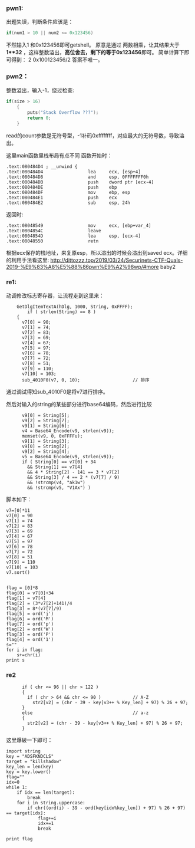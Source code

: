 ### pwn1:

出题失误，判断条件应该是：
```c
if(num1 > 10 || num2 <= 0x123456)
```
不然输入1 和0x123456即可getshell。
原意是通过 两数相乘，让其结果大于**1\*\*32** ，这样整数溢出，**高位舍去，剩下的等于0x123456**即可。
简单计算下即可得到：
2   0x100123456/2 
答案不唯一。

### pwn2：
整数溢出，输入-1，绕过检查:
```c
if(size > 16)
    {
        puts("Stack Overflow ???");
        return 0;
    }
```
read的count参数是无符号型，-1补码0xffffffff，对应最大的无符号数，导致溢出。

这里main函数里栈布局有点不同
函数开始时：
```
.text:080484D4 ; __unwind {
.text:080484D4                 lea     ecx, [esp+4]
.text:080484D8                 and     esp, 0FFFFFFF0h
.text:080484DB                 push    dword ptr [ecx-4]
.text:080484DE                 push    ebp
.text:080484DF                 mov     ebp, esp
.text:080484E1                 push    ecx
.text:080484E2                 sub     esp, 24h
```
返回时:
```
.text:08048549                 mov     ecx, [ebp+var_4]
.text:0804854C                 leave
.text:0804854D                 lea     esp, [ecx-4]
.text:08048550                 retn
```
根据ecx保存的栈地址，来复原esp，所以溢出的时候会溢出到saved ecx。详细的利用手法看这里:
http://dittozzz.top/2019/03/24/Securinets-CTF-Quals-2019-%E9%83%A8%E5%88%86pwn%E9%A2%98wp/#more
baby2

### re1:

动调修改标志寄存器，让流程走到这里来：
```
    GetDlgItemTextA(hDlg, 1000, String, 0xFFFF);
        if ( strlen(String) == 8 )
    {
      v7[0] = 90;
      v7[1] = 74;
      v7[2] = 83;
      v7[3] = 69;
      v7[4] = 67;
      v7[5] = 97;
      v7[6] = 78;
      v7[7] = 72;
      v7[8] = 51;
      v7[9] = 110;
      v7[10] = 103;
      sub_4010F0(v7, 0, 10);                    // 排序
```
通过调试得知sub_4010F0是将v7进行排序。

然后对输入的string的某些部分进行base64编码，然后进行比较
```
      v9[0] = String[5];
      v9[2] = String[7];
      v9[1] = String[6];
      v4 = Base64_Encode(v9, strlen(v9));
      memset(v9, 0, 0xFFFFu);
      v9[1] = String[3];
      v9[0] = String[2];
      v9[2] = String[4];
      v5 = Base64_Encode(v9, strlen(v9));
      if ( String[0] == v7[0] + 34
        && String[1] == v7[4]
        && 4 * String[2] - 141 == 3 * v7[2]
        && String[3] / 4 == 2 * (v7[7] / 9)
        && !strcmp(v4, "ak1w")
        && !strcmp(v5, "V1Ax") )
```
脚本如下：
```
v7=[0]*11
v7[0] = 90
v7[1] = 74
v7[2] = 83
v7[3] = 69
v7[4] = 67
v7[5] = 97
v7[6] = 78
v7[7] = 72
v7[8] = 51
v7[9] = 110
v7[10] = 103
v7.sort()


flag = [0]*8
flag[0] = v7[0]+34
flag[1] = v7[4]
flag[2] = (3*v7[2]+141)/4
flag[3] = 8*(v7[7]/9)
flag[5] = ord('j')
flag[6] = ord('M')
flag[7] = ord('p')
flag[2] = ord('W')
flag[3] = ord('P')
flag[4] = ord('1')
s=""
for i in flag:
    s+=chr(i)
print s
```

### re2

```
      if ( chr <= 96 || chr > 122 )
      {
        if ( chr > 64 && chr <= 90 )            // A-Z
          str2[v2] = (chr - 39 - key[v3++ % Key_len] + 97) % 26 + 97;
      }
      else                                      // a-z
      {
        str2[v2] = (chr - 39 - key[v3++ % Key_len] + 97) % 26 + 97;
      }
```
这里爆破一下即可：
```
import string
key = "ADSFKNDCLS"
target = "killshadow"
key_len = len(key)
key = key.lower()
flag=""
idx=0
while 1:
    if idx == len(target):
        break
    for i in string.uppercase:
        if chr((ord(i) - 39 - ord(key[idx%key_len]) + 97) % 26 + 97) == target[idx]:
            flag+=i
            idx+=1
            break
    
print flag
```
